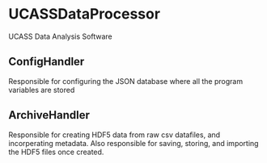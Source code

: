 # UCASSDataProcessor
 UCASS Data Analysis Software

## ConfigHandler
 Responsible for configuring the JSON database where all the program variables are stored

## ArchiveHandler
 Responsible for creating HDF5 data from raw csv datafiles, and incorperating metadata. Also responsible for saving, storing, and importing the HDF5 files once created.

